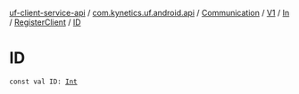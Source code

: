 [uf-client-service-api](../../../../../index.md) / [com.kynetics.uf.android.api](../../../../index.md) / [Communication](../../../index.md) / [V1](../../index.md) / [In](../index.md) / [RegisterClient](index.md) / [ID](./-i-d.md)

# ID

`const val ID: `[`Int`](https://kotlinlang.org/api/latest/jvm/stdlib/kotlin/-int/index.html)